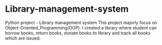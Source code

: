 # Library-management-system
Python project - Library management system
This project majorly focus on Object-Oriented_Programming(OOP).
I created a library where student can borrow books, return books, donate books to library and track all books which are issued. 

